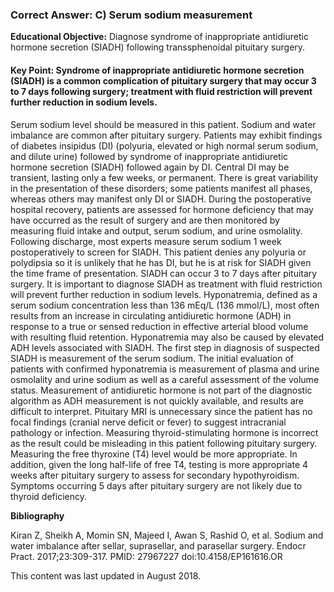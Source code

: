
### Correct Answer: C) Serum sodium measurement 

**Educational Objective:** Diagnose syndrome of inappropriate antidiuretic hormone secretion (SIADH) following transsphenoidal pituitary surgery.

#### **Key Point:** Syndrome of inappropriate antidiuretic hormone secretion (SIADH) is a common complication of pituitary surgery that may occur 3 to 7 days following surgery; treatment with fluid restriction will prevent further reduction in sodium levels.

Serum sodium level should be measured in this patient. Sodium and water imbalance are common after pituitary surgery. Patients may exhibit findings of diabetes insipidus (DI) (polyuria, elevated or high normal serum sodium, and dilute urine) followed by syndrome of inappropriate antidiuretic hormone secretion (SIADH) followed again by DI. Central DI may be transient, lasting only a few weeks, or permanent. There is great variability in the presentation of these disorders; some patients manifest all phases, whereas others may manifest only DI or SIADH. During the postoperative hospital recovery, patients are assessed for hormone deficiency that may have occurred as the result of surgery and are then monitored by measuring fluid intake and output, serum sodium, and urine osmolality. Following discharge, most experts measure serum sodium 1 week postoperatively to screen for SIADH. This patient denies any polyuria or polydipsia so it is unlikely that he has DI, but he is at risk for SIADH given the time frame of presentation. SIADH can occur 3 to 7 days after pituitary surgery. It is important to diagnose SIADH as treatment with fluid restriction will prevent further reduction in sodium levels.
Hyponatremia, defined as a serum sodium concentration less than 136 mEq/L (136 mmol/L), most often results from an increase in circulating antidiuretic hormone (ADH) in response to a true or sensed reduction in effective arterial blood volume with resulting fluid retention. Hyponatremia may also be caused by elevated ADH levels associated with SIADH. The first step in diagnosis of suspected SIADH is measurement of the serum sodium. The initial evaluation of patients with confirmed hyponatremia is measurement of plasma and urine osmolality and urine sodium as well as a careful assessment of the volume status. Measurement of antidiuretic hormone is not part of the diagnostic algorithm as ADH measurement is not quickly available, and results are difficult to interpret.
Pituitary MRI is unnecessary since the patient has no focal findings (cranial nerve deficit or fever) to suggest intracranial pathology or infection.
Measuring thyroid-stimulating hormone is incorrect as the result could be misleading in this patient following pituitary surgery. Measuring the free thyroxine (T4) level would be more appropriate. In addition, given the long half-life of free T4, testing is more appropriate 4 weeks after pituitary surgery to assess for secondary hypothyroidism. Symptoms occurring 5 days after pituitary surgery are not likely due to thyroid deficiency.

**Bibliography**

Kiran Z, Sheikh A, Momin SN, Majeed I, Awan S, Rashid O, et al. Sodium and water imbalance after sellar, suprasellar, and parasellar surgery. Endocr Pract. 2017;23:309-317. PMID: 27967227 doi:10.4158/EP161616.OR

This content was last updated in August 2018.